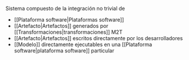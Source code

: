 Sistema compuesto de la integración no trivial de
- [[Plataforma software|Plataformas software]]
- [[Artefacto|Artefactos]] generados por [[Transformaciones|transformaciones]] M2T
- [[Artefacto|Artefactos]] escritos directamente por los desarrolladores
- [[Modelo]] directamente ejecutables en una [[Plataforma software|plataforma software]] particular